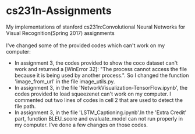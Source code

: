 # cs231n-Assignments
My implementations of stanford cs231n:Convolutional Neural Networks for Visual Recognition(Spring 2017) assignments<br><br>
I've changed some of the provided codes which can't work on my computer:<br>
* In assignment 3, the codes provided to show the coco dataset can't work and returned a [WinError 32]: "The process cannot access the file because it is being used by another process.". So I changed the function 'image_from_url' in the file image_utils.py.
* In assignment 3, in the file 'NetworkVisualization-TensorFlow.ipynb', the codes provided to load squeezenet can't work on my computer. I commented out two lines of codes in cell 2 that are used to detect the file path.
* In assignment 3, in the file 'LSTM_Captioning.ipynb'.In the 'Extra Credit' part, function BLEU_score and evaluate_model can not run properly in my computer. I've done a few changes on those codes.
